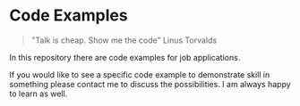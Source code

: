 # Code Examples

> "Talk is cheap. Show me the code" Linus Torvalds

In this repository there are code examples for job applications.

If you would like to see a specific code example to demonstrate skill in something please contact me to discuss the possibilities. I am always happy to learn as well.







